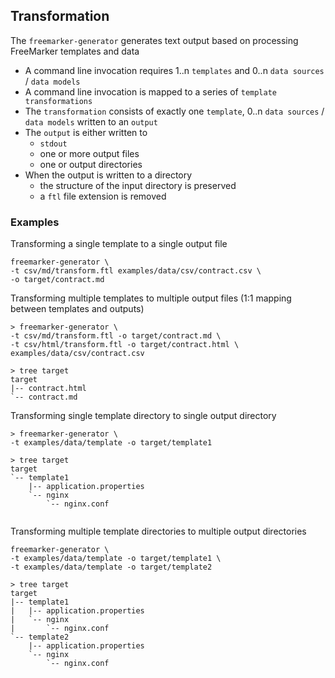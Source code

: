 ## Transformation

The `freemarker-generator` generates text output based on processing FreeMarker templates and data 

* A command line invocation requires 1..n `templates` and 0..n `data sources` / `data models` 
* A command line invocation is mapped to a series of `template transformations`
* The `transformation` consists of exactly one `template`, 0..n `data sources` / `data models` written to an `output`
* The `output` is either written to
    * `stdout`
    * one or more output files
    * one or output directories
* When the output is written to a directory
    * the structure of the input directory is preserved
    * a `ftl` file extension is removed

### Examples

Transforming a single template to a single output file 

```
freemarker-generator \
-t csv/md/transform.ftl examples/data/csv/contract.csv \
-o target/contract.md
```

Transforming multiple templates to multiple output files (1:1 mapping between templates and outputs)

```
> freemarker-generator \
-t csv/md/transform.ftl -o target/contract.md \
-t csv/html/transform.ftl -o target/contract.html \
examples/data/csv/contract.csv

> tree target 
target
|-- contract.html
`-- contract.md
```

Transforming single template directory to single output directory

```
> freemarker-generator \
-t examples/data/template -o target/template1

> tree target     
target
`-- template1
    |-- application.properties
    `-- nginx
        `-- nginx.conf


```

Transforming multiple template directories to multiple output directories

```
freemarker-generator \
-t examples/data/template -o target/template1 \
-t examples/data/template -o target/template2 

> tree target     
target
|-- template1
|   |-- application.properties
|   `-- nginx
|       `-- nginx.conf
`-- template2
    |-- application.properties
    `-- nginx
        `-- nginx.conf

```
